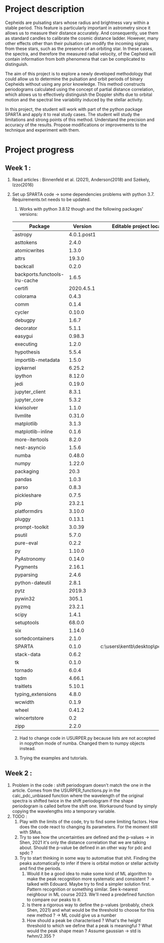 # Project description

Cepheids are pulsating stars whose radius and brightness vary within a stable period. This feature is particularly important in astrometry since it allows us to measure their distance accurately. And consequently, use them as standard candles to calibrate the cosmic distance ladder. However, many other effects other than their pulsation can modify the incoming signals from these stars, such as the presence of an orbiting star. In these cases, the spectra, and therefore the measured radial velocity, of the Cepheid will contain information from both phenomena that can be complicated to distinguish.

 The aim of this project is to explore a newly developed methodology that could allow us to determine the pulsation and orbit periods of binary Cepheids without using any prior knowledge. This method constructs periodograms calculated using the concept of partial distance correlation, which allows us to effectively distinguish the Doppler shifts due to orbital motion and the spectral line variability induced by the stellar activity.

In this project, the student will work with part of the python package SPARTA and apply it to real study cases. The student will study the limitations and strong points of this method. Understand the precision and accuracy of the results. Propose modifications or improvements to the technique and experiment with them.

# Project progress

## Week 1 :  

1. Read articles : Binnenfeld et al. (2021), Anderson(2018) and Székely, Izzo(2016)
2. Set up SPARTA code -> some dependencies problems with python 3.7. Requirements.txt needs to be updated. 
    1. Works with python 3.8.12 though and the following packages' versions:
    
    | Package                       | Version | Editable project location                             |
    | ----------------------------- | ------- | ---------------------------------------------------- |
    | astropy                       | 4.0.1.post1                                      |
    | asttokens                     | 2.4.0                                           |
    | atomicwrites                  | 1.3.0                                           |
    | attrs                         | 19.3.0                                          |
    | backcall                      | 0.2.0                                           |
    | backports.functools-lru-cache | 1.6.5                                           |
    | certifi                       | 2020.4.5.1                                     |
    | colorama                      | 0.4.3                                           |
    | comm                          | 0.1.4                                           |
    | cycler                        | 0.10.0                                          |
    | debugpy                       | 1.6.7                                           |
    | decorator                     | 5.1.1                                           |
    | easygui                       | 0.98.3                                          |
    | executing                     | 1.2.0                                           |
    | hypothesis                    | 5.5.4                                           |
    | importlib-metadata            | 1.5.0                                           |
    | ipykernel                     | 6.25.2                                          |
    | ipython                       | 8.12.0                                          |
    | jedi                          | 0.19.0                                          |
    | jupyter_client                | 8.3.1                                           |
    | jupyter_core                  | 5.3.2                                           |
    | kiwisolver                    | 1.1.0                                           |
    | llvmlite                      | 0.31.0                                          |
    | matplotlib                    | 3.1.3                                           |
    | matplotlib-inline             | 0.1.6                                           |
    | more-itertools                | 8.2.0                                           |
    | nest-asyncio                  | 1.5.6                                           |
    | numba                         | 0.48.0                                          |
    | numpy                         | 1.22.0                                          |
    | packaging                     | 20.3                                            |
    | pandas                        | 1.0.3                                           |
    | parso                         | 0.8.3                                           |
    | pickleshare                   | 0.7.5                                           |
    | pip                           | 23.2.1                                          |
    | platformdirs                  | 3.10.0                                          |
    | pluggy                        | 0.13.1                                          |
    | prompt-toolkit                | 3.0.39                                          |
    | psutil                        | 5.7.0                                           |
    | pure-eval                     | 0.2.2                                           |
    | py                            | 1.10.0                                          |
    | PyAstronomy                   | 0.14.0                                          |
    | Pygments                      | 2.16.1                                          |
    | pyparsing                     | 2.4.6                                           |
    | python-dateutil               | 2.8.1                                           |
    | pytz                          | 2019.3                                          |
    | pywin32                       | 305.1                                           |
    | pyzmq                         | 23.2.1                                          |
    | scipy                         | 1.4.1                                           |
    | setuptools                    | 68.0.0                                          |
    | six                           | 1.14.0                                          |
    | sortedcontainers              | 2.1.0                                           |
    | SPARTA                        | 0.1.0  | c:\users\kentb\desktop\pdm\sparta               |
    | stack-data                    | 0.6.2                                           |
    | tk                            | 0.1.0                                           |
    | tornado                       | 6.0.4                                           |
    | tqdm                          | 4.66.1                                          |
    | traitlets                     | 5.10.1                                          |
    | typing_extensions             | 4.8.0                                           |
    | wcwidth                       | 0.1.9                                           |
    | wheel                         | 0.41.2                                          |
    | wincertstore                  | 0.2                                             |
    | zipp                          | 2.2.0                                           |



    2. Had to change code in USURPER.py because lists are not accepted in nopython mode of numba. Changed them to numpy objects instead.

    3. Trying the examples and tutorials.

## Week 2 :

1. Problem in the code : shift periodogram doesn't match the one in the article. Comes from the USURPER_functions.py in the calc_pdc_unbiased function where the wavelength of the original spectra is shifted twice in the shift periodogram if the shape periodogram is called before the shift one. Workaround found by simply copying the wavelengths into a temporary variable.
2. TODO : 
    1. Play with the limits of the code, try to find some limiting factors. How does the code react to changing its parameters. For the moment still with SMus.
    2. Try to see how the uncertainties are defined and the p-values -> in Shen, 2021 it's only the distance correlation that we are talking about. Should the p-value be defined in an other way for pdc and spdc ?
    3. Try to start thinking in some way to automatise that shit. Finding the peaks automatically to infer if there is orbital motion or stellar activity and find the periods.
        1. Would it be a good idea to make some kind of ML algorithm to make the peak recognition more systematic and consistent ?
        -> talked with Edouard. Maybe try to find a simpler solution first. Pattern recognition or something similar. See k-nearest neighbour in ML course 2023. We'll need a predefined function to compare our peaks to it.
        2. Is there a rigorous way to define the p-values (probably, check Shen, 2021) and what would be the threshold to choose for this new method ? -> ML could give us a number
        3. How should a peak be characterised ? What's the height threshold to which we define that a peak is meaningful ? What would the peak shape mean ? Assume gaussian -> std is fwhm/2.355 ?
        
